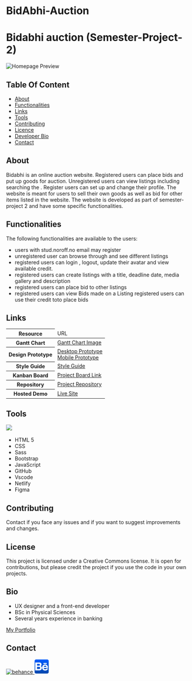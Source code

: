 # BidAbhi-Auction


# Bidabhi auction (Semester-Project-2)

![Homepage Preview](/planning_and_design/images/site_readme_image.jpg)

## Table Of Content

- [About](#about)
- [Functionalities](#functionalities)
- [Links](#links)
- [Tools](#tools)
- [Contributing](#contributing)
- [Licence](#license)
- [Developer Bio](#bio)
- [Contact](#contact)

## About

Bidabhi is an online auction website. Registered users can place bids and put up goods for auction. Unregistered users can view listings including searching the . Register users can set up and change their profile.
The website is meant for users to sell their own goods as well as bid for other items listed in the website. The website is developed as part of semester-project 2 and have some specific functionalities. 

## Functionalities

The following functionalities are available to the users:
- users with stud.noroff.no email may register
- unregistered user can browse through and see different listings
- registered users can login , logout, update their avatar and view available credit. 
- registered users can create listings with a title, deadline date, media gallery and description
- registered users can place bid to other listings
- registered users can view Bids made on a Listing
registered users can use their credit toto place bids


## Links

<table>
  <thead>
    <tr>
      <th>Resource</th>
      <td>URL</td>
    </tr>
  </thead>
  <tbody>
    <tr>
      <th>Gantt Chart</th>
      <td><a href="https://raw.githubusercontent.com/Anclagen/Semester-Project-2/main/planning_and_design/Gantt%20Chart%20Images/TeamGanttChart.jpg">Gantt Chart Image</a></td>
    </tr>
    <tr>
      <th>Design Prototype</th>
      <td><a href="https://xd.adobe.com/view/a6dadd77-9ac4-4eb6-8244-130bfa0a4ade-f389/">Desktop Prototype</a> </br>
      <a href="https://xd.adobe.com/view/1672b6ba-0ca5-42ce-8288-6eb261c44223-4321/">Mobile Prototype</a></td>
    </tr>
    <tr>
      <th>Style Guide</th>
      <td><a href="https://xd.adobe.com/view/666988e0-4582-49ce-b57f-dae078f5507c-333a/">Style Guide</a></td>
    </tr>
    <tr>
      <th>Kanban Board</th>
      <td><a href="https://github.com/users/Anclagen/projects/2/views/6?layout=board">Project Board Link</a></td>
    </tr>
    <tr>
      <th>Repository</th>
      <td><a href="https://github.com/Anclagen/Semester-Project-2">Project Repository</a></td>
    </tr>
    <tr>
      <th>Hosted Demo</th>
      <td><a href="https://anclagen.github.io/Semester-Project-2/">Live Site</a></td>
    </tr>
  </tbody>
</table>

##  Tools

<img src="https://skillicons.dev/icons?i=html,css,js,sass,bootstrap,github,vscode,netlify,figma"/>

- HTML 5
- CSS
- Sass
- Bootstrap
- JavaScript
- GitHub
- Vscode
- Netlify
- Figma


## Contributing

Contact if you face any issues and if you want to suggest improvements and changes.

## License

This project is licensed under a Creative Commons license. It is open for contributions, but please credit the project if you use the code in your own projects.

## Bio
-   UX designer and a front-end developer
-   BSc in Physical Sciences
-   Several years experience in banking 

<a href="https://stellular-taffy-47ab91.netlify.app">My Portfolio</a>


## Contact 
<a href="https://www.linkedin.com/in/sayeda-chattopadhyay-7b33ba156/" target="_blank"> <img src="https://user-images.githubusercontent.com/83353551/195984318-dc867bbc-1288-4872-ba34-e6a4a7700535.png" alt="behance" width="40" height="40"/> </a> <a href="https://www.behance.net/gallery/111339401/UX-Portfolio" target="_blank"> <img src="https://github.com/devicons/devicon/blob/master/icons/behance/behance-original.svg" alt="behance" width="40" height="40"/> </a>






